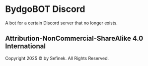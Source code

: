 # BydgoBOT Discord
A bot for a certain Discord server that no longer exists.

## Attribution-NonCommercial-ShareAlike 4.0 International
Copyright 2025 © by Sefinek. All Rights Reserved.